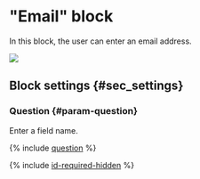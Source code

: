 # "Email" block

In this block, the user can enter an email address.

![](../../_assets/forms/tutorial-mail.gif)


## Block settings {#sec_settings}

### Question {#param-question}

Enter a field name.

{% include [question](../../_includes/forms/question.md) %}

{% include [id-required-hidden](../../_includes/forms/id-required-hidden.md) %}

